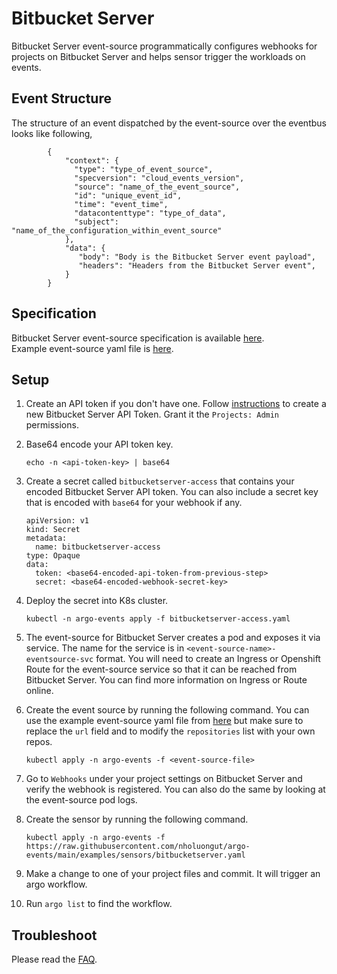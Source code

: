 # Bitbucket Server

Bitbucket Server event-source programmatically configures webhooks for projects on Bitbucket Server and helps sensor trigger the workloads on events.

## Event Structure

The structure of an event dispatched by the event-source over the eventbus looks like following,

            {
                "context": {
                  "type": "type_of_event_source",
                  "specversion": "cloud_events_version",
                  "source": "name_of_the_event_source",
                  "id": "unique_event_id",
                  "time": "event_time",
                  "datacontenttype": "type_of_data",
                  "subject": "name_of_the_configuration_within_event_source"
                },
                "data": {
                   "body": "Body is the Bitbucket Server event payload",
                   "headers": "Headers from the Bitbucket Server event",
                }
            }

## Specification

Bitbucket Server event-source specification is available [here](../../APIs.md#argoproj.io/v1alpha1.BitbucketServerEventSource). <br />
Example event-source yaml file is [here](https://github.com/nholuongut/argo-events/blob/main/examples/event-sources/bitbucketserver.yaml).

## Setup

1.  Create an API token if you don't have one. Follow [instructions](https://confluence.atlassian.com/bitbucketserver072/personal-access-tokens-1005335924.html) to create a new Bitbucket Server API Token.
    Grant it the `Projects: Admin` permissions.

1.  Base64 encode your API token key.

        echo -n <api-token-key> | base64

1.  Create a secret called `bitbucketserver-access` that contains your encoded Bitbucket Server API token. You can also include a secret key that is encoded with `base64` for your webhook if any.

        apiVersion: v1
        kind: Secret
        metadata:
          name: bitbucketserver-access
        type: Opaque
        data:
          token: <base64-encoded-api-token-from-previous-step>
          secret: <base64-encoded-webhook-secret-key>

1.  Deploy the secret into K8s cluster.

        kubectl -n argo-events apply -f bitbucketserver-access.yaml

1.  The event-source for Bitbucket Server creates a pod and exposes it via service.
    The name for the service is in `<event-source-name>-eventsource-svc` format.
    You will need to create an Ingress or Openshift Route for the event-source service so that it can be reached from Bitbucket Server.
    You can find more information on Ingress or Route online.

1.  Create the event source by running the following command. You can use the example event-source yaml file from [here](https://github.com/nholuongut/argo-events/blob/main/examples/event-sources/bitbucketserver.yaml) but make sure to replace the `url` field and to modify the `repositories` list with your own repos.

        kubectl apply -n argo-events -f <event-source-file>

1.  Go to `Webhooks` under your project settings on Bitbucket Server and verify the webhook is registered. You can also do the same by looking at the event-source pod logs.

1.  Create the sensor by running the following command.

        kubectl apply -n argo-events -f https://raw.githubusercontent.com/nholuongut/argo-events/main/examples/sensors/bitbucketserver.yaml

1.  Make a change to one of your project files and commit. It will trigger an argo workflow.

1.  Run `argo list` to find the workflow.

## Troubleshoot

Please read the [FAQ](https://github.com/nholuongut/argo-events/FAQ/).
